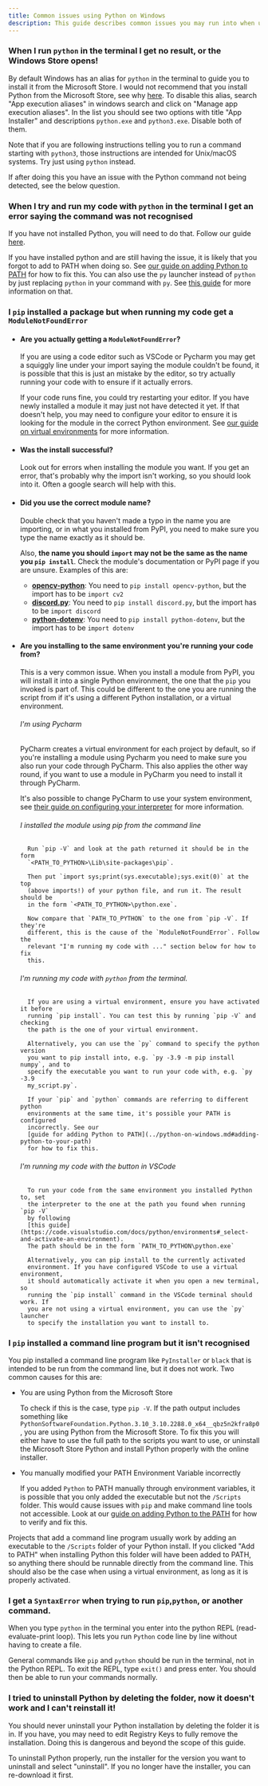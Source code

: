```yaml
---
title: Common issues using Python on Windows
description: This guide describes common issues you may run into when using Python on Windows and how to fix them.
---
```


### When I run `python` in the terminal I get no result, or the Windows Store opens!

By default Windows has an alias for `python` in the terminal to guide you to
install it from the Microsoft Store. I would not recommend that you install
Python from the Microsoft Store, see why [here](../microsoft-store.md).
To disable this alias, search "App execution aliases" in windows search and
click on "Manage app execution aliases". In the list you should see two options
with title "App Installer" and descriptions `python.exe` and `python3.exe`.
Disable both of them.

Note that if you are following instructions telling you to run a command
starting with `python3`, those instructions are intended for Unix/macOS systems.
Try just using `python` instead.

If after doing this you have an issue with the Python command not being
detected, see the below question.

### When I try and run my code with `python` in the terminal I get an error saying the command was not recognised

If you have not installed Python, you will need to do that. Follow our guide [here](../install-on-windows.md).

If you have installed python and are still having the issue, it is likely that
you forgot to add to PATH when doing so. See [our guide on adding Python to
PATH](../python-on-windows.md#changing-path) for how to fix this.
You can also use the `py` launcher instead of `python` by just replacing
`python` in your command with `py`. See
[this guide](../python-on-windows.md#the-py-launcher) for more information
on that.

### I `pip` installed a package but when running my code get a `ModuleNotFoundError`

* #### Are you actually getting a `ModuleNotFoundError`?

    If you are using a code editor such as VSCode or Pycharm you may get a
    squiggly line under your import saying the module couldn't be found, it is
    possible that this is just an mistake by the editor, so try actually running
    your code with to ensure if it actually errors.

    If your code runs fine, you could try restarting your editor. If you have
    newly installed a module it may just not have detected it yet. If that
    doesn't help, you may need to configure your editor to ensure it is looking
    for the module in the correct Python environment. See
    [our guide on virtual environments](./python-on-windows.md#virtual-environments)
    for more information.

* #### Was the install successful?

    Look out for errors when installing the module you want. If you get an
    error, that's probably why the import isn't working, so you should look
    into it. Often a google search will help with this.

* #### Did you use the correct module name?

    Double check that you haven't made a typo in the name you are importing, or
    in what you installed from PyPI, you need to make sure you type the name
    exactly as it should be.

    Also, **the name you should `import` may not be the same as the name you `pip
    install`**. Check the module's documentation or PyPI page if you are unsure.
    Examples of this are:

    * [**opencv-python**](https://pypi.org/project/opencv-python/): You need to
      `pip install opencv-python`, but the import has to be `import cv2`
    * [**discord.py**](https://pypi.org/project/discord.py/): You need to `pip
      install discord.py`, but the import has to be `import discord`
    * [**python-dotenv**](https://pypi.org/project/python-dotenv/): You need to
      `pip install python-dotenv`, but the import has to be `import dotenv`

* #### Are you installing to the same environment you're running your code from?

    This is a very common issue. When you install a module from PyPI, you will
    install it into a single Python environment, the one that the `pip` you
    invoked is part of. This could be different to the one you are running
    the script from if it's using a different Python installation,
    or a virtual environment.

    ###### I'm using Pycharm

    PyCharm creates a virtual environment for each project by default, so if
    you're installing a module using Pycharm you need to make sure you also run
    your code through PyCharm. This also applies the other way round, if you
    want to use a module in PyCharm you need to install it through PyCharm.

    It's also possible to change PyCharm to use your system environment, see
    [their guide on configuring your interpreter](https://www.jetbrains.com/help/pycharm/configuring-python-interpreter.html)
    for more information.

    ###### I installed the module using pip from the command line

        Run `pip -V` and look at the path returned it should be in the form
        `<PATH_TO_PYTHON>\Lib\site-packages\pip`.

        Then put `import sys;print(sys.executable);sys.exit(0)` at the top
        (above imports!) of your python file, and run it. The result should be
        in the form `<PATH_TO_PYTHON>\python.exe`.

        Now compare that `PATH_TO_PYTHON` to the one from `pip -V`. If they're
        different, this is the cause of the `ModuleNotFoundError`. Follow the
        relevant "I'm running my code with ..." section below for how to fix
        this.

    ###### I'm running my code with `python` from the terminal.

        If you are using a virtual environment, ensure you have activated it before
        running `pip install`. You can test this by running `pip -V` and checking
        the path is the one of your virtual environment.

        Alternatively, you can use the `py` command to specify the python version
        you want to pip install into, e.g. `py -3.9 -m pip install numpy`, and to
        specify the executable you want to run your code with, e.g. `py -3.9
        my_script.py`.

        If your `pip` and `python` commands are referring to different python
        environments at the same time, it's possible your PATH is configured
        incorrectly. See our
        [guide for adding Python to PATH](../python-on-windows.md#adding-python-to-your-path)
        for how to fix this.

    ###### I'm running my code with the button in VSCode

        To run your code from the same environment you installed Python to, set
        the interpreter to the one at the path you found when running `pip -V`
        by following
        [this guide](https://code.visualstudio.com/docs/python/environments#_select-and-activate-an-environment).
        The path should be in the form `PATH_TO_PYTHON\python.exe`

        Alternatively, you can pip install to the currently activated
        environment. If you have configured VSCode to use a virtual environment,
        it should automatically activate it when you open a new terminal, so
        running the `pip install` command in the VSCode terminal should work. If
        you are not using a virtual environment, you can use the `py` launcher
        to specify the installation you want to install to.

### I `pip` installed a command line program but it isn't recognised

You pip installed a command line program like `PyInstaller` or `black` that is
intended to be run from the command line, but it does not work. Two common causes
for this are:

* You are using Python from the Microsoft Store

    To check if this is the case, type `pip -V`. If the path output includes
    something like
    `PythonSoftwareFoundation.Python.3.10_3.10.2288.0_x64__qbz5n2kfra8p0`, you
    are using Python from the Microsoft Store. To fix this you will either have
    to use the full path to the scripts you want to use, or uninstall the
    Microsoft Store Python and install Python properly with the online
    installer.

* You manually modified your PATH Environment Variable incorrectly

    If you added `Python` to PATH manually through environment variables, it is
    possible that you only added the executable but not the `/Scripts` folder.
    This would cause issues with `pip` and make command line tools not
    accessible. Look at our [guide on adding Python to the
    PATH](../python-on-windows.md#adding-python-to-your-path) for how to verify
    and fix this.

Projects that add a command line program usually work by adding an executable to
the `/Scripts` folder of your Python install. If you clicked "Add to PATH" when
installing Python this folder will have been added to PATH, so anything there
should be runnable directly from the command line. This should also be the case
when using a virtual environment, as long as it is properly activated.

### I get a `SyntaxError` when trying to run `pip`,`python`, or another command.

When you type `python` in the terminal you enter into the python REPL
(read-evaluate-print loop). This lets you run `Python` code line by line without
having to create a file.

General commands like `pip` and `python` should be run in the terminal, not in
the Python REPL. To exit the REPL, type `exit()` and press enter. You should
then be able to run your commands normally.

### I tried to uninstall Python by deleting the folder, now it doesn't work and I can't reinstall it!

You should never uninstall your Python installation by deleting the folder it is
in. If you have, you may need to edit Registry Keys to fully remove the
installation. Doing this is dangerous and beyond the scope of this guide.

To uninstall Python properly, run the installer for the version you want to
uninstall and select "uninstall". If you no longer have the installer, you can
re-download it first.
